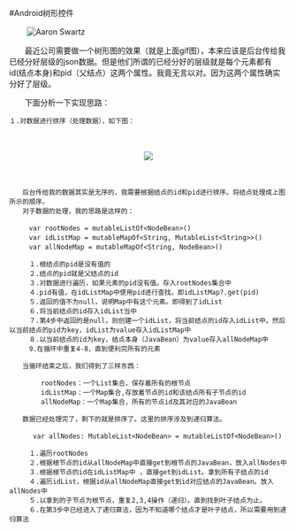 #Android树形控件　　


　　
![Aaron Swartz](https://raw.githubusercontent.com/liangfeng093/MarkdownBlogs/master/res/treeView.gif)　　

　　最近公司需要做一个树形图的效果（就是上面gif图），本来应该是后台传给我已经分好层级的json数据。但是他们所谓的已经分好的层级就是每个元素都有id(结点本身)和pid（父结点）这两个属性。我竟无言以对。因为这两个属性确实分好了层级。

　　下面分析一下实现思路：  

	１.对数据进行排序（处理数据），如下图：

　　
<div align=center><img  src="https://raw.githubusercontent.com/liangfeng093/MarkdownBlogs/master/res/treeViewBlogPic.png"/></div>

　　
	
	　　后台传给我的数据其实是无序的，我需要根据结点的id和pid进行排序。将结点处理成上图所示的顺序。　　
	　　对于数据的处理，我的思路是这样的：　　

	　　　var rootNodes = mutableListOf<NodeBean>()
    　　　var idListMap = mutableMapOf<String, MutableList<String>>()
    　　　var allNodeMap = mutableMapOf<String, NodeBean>()

	　　　１.根结点的pid是没有值的
	　　　２.结点的pid就是父结点的id
	　　　３.对数据进行遍历，如果元素的pid没有值。存入rootNodes集合中
	　　　４.pid有值，在idListMap中使用pid进行查找。即idListMap?.get(pid)
	　　　５.返回的值不为null，说明Map中有这个元素。即得到了idList
	　　　６.将当前结点的id存入idList当中
	　　　７.第4步中返回的是null，则创建一个idList，将当前结点的id存入idList中。然后以当前结点的pid为key，idList为value存入idListMap中
	　　　８.以当前结点的id为key，结点本身（JavaBean）为value存入allNodeMap中
	　　　9.在循环中重复4-8，直到便利完所有的元素

	　　当循环结束之后，我们得到了三样东西：
				
			rootNodes：一个List集合，保存着所有的根节点
			idListMap：一个Map集合,存放着节点的id和该结点所有子节点的id
			allNodeMap：一个Map集合，所有的节点id及其对应的JavaBean

	　　数据已经处理完了，剩下的就是排序了。这里的排序涉及到递归算法。

	　　　 var allNodes: MutableList<NodeBean> = mutableListOf<NodeBean>()

	　　　１.遍历rootNodes
	　　　２.根据根节点的id从allNodeMap中直接get到根节点的JavaBean，放入allNodes中
	　　　３.根据根节点的id在idListMap中 ，直接get到idList。拿到所有子结点的id
	　　　４.遍历idList，根据id从allNodeMap直接get到id对应结点的JavaBean。放入allNodes中
	　　　５.以拿到的子节点为根节点，重复2,3,4操作（递归）。直到找到叶子结点为止。
	　　　６.在第3步中已经进入了递归算法，因为不知道哪个结点才是叶子结点，所以需要用到递归算法